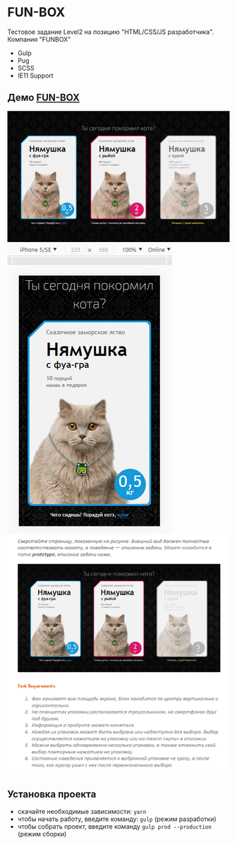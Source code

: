 # FUN-BOX

Тестовое задание Level2 на позицию "HTML/CSS/JS разработчика". Компания "FUNBOX"

* Gulp
* Pug
* SCSS
* IE11 Support

## Демо [FUN-BOX](https://volkovva.github.io/fun-box/)
![fun-box](screenshots/desktop.png "demo fun-box")
![fun-box](screenshots/mobile.png "demo fun-box")
![fun-box](screenshots/task.png "demo fun-box")

## Установка проекта

* скачайте необходимые зависимости: ```yarn```
* чтобы начать работу, введите команду: ```gulp``` (режим разработки)
* чтобы собрать проект, введите команду ```gulp prod --production``` (режим сборки)
